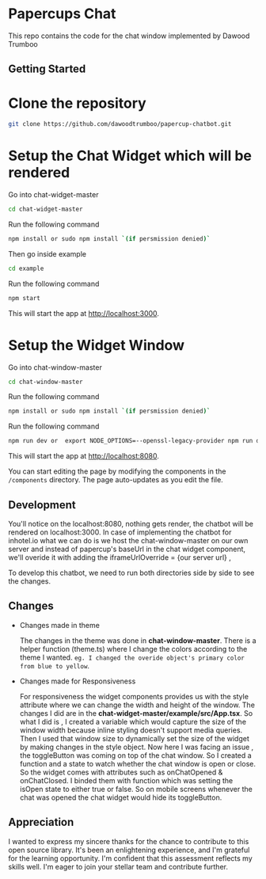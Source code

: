 # Papercups Chat

This repo contains the code for the chat window implemented by Dawood Trumboo

## Getting Started

# Clone the repository

```bash
git clone https://github.com/dawoodtrumboo/papercup-chatbot.git
```

# Setup the Chat Widget which will be rendered

Go into chat-widget-master

```bash
cd chat-widget-master
```

Run the following command

```bash
npm install or sudo npm install `(if persmission denied)`
```

Then go inside example

```bash
cd example
```

Run the following command

```bash
npm start
```

This will start the app at [http://localhost:3000](http://localhost:3000).

# Setup the Widget Window

Go into chat-window-master

```bash
cd chat-window-master
```

Run the following command

```bash
npm install or sudo npm install `(if persmission denied)`
```

Run the following command

```bash
npm run dev or  export NODE_OPTIONS=--openssl-legacy-provider npm run dev `(incase of error)`
```

This will start the app at [http://localhost:8080](http://localhost:8080).

You can start editing the page by modifying the components in the `/components` directory. The page auto-updates as you edit the file.

## Development

You'll notice on the localhost:8080, nothing gets render, the chatbot will be rendered on localhost:3000.
In case of implementing the chatbot for inhotel.io what we can do is we host the chat-window-master on our own server and instead of papercup's baseUrl in the chat widget component, we'll overide it with adding the iframeUrlOverride = {our server url} ,

To develop this chatbot, we need to run both directories side by side to see the changes.

## Changes

- Changes made in theme

  The changes in the theme was done in **chat-window-master**. There is a helper function (theme.ts) where I change the colors according to the theme I wanted.
  `eg. I changed the overide object's primary color from blue to yellow`.

- Changes made for Responsiveness

  For responsiveness the widget components provides us with the style attribute where we can change the width and height of the window. The changes I did are in the **chat-widget-master/example/src/App.tsx**. So what I did is , I created a variable which would capture the size of the window width because inline styling doesn't support media queries. Then I used that window size to dynamically set the size of the widget by making changes in the style object.
  Now here I was facing an issue , the toggleButton was coming on top of the chat window. So I created a function and a state to watch whether the chat window is open or close. So the widget comes with attributes such as onChatOpened & onChatClosed. I binded them with function which was setting the isOpen state to either true or false. So on mobile screens whenever the chat was opened the chat widget would hide its toggleButton.

## Appreciation

I wanted to express my sincere thanks for the chance to contribute to this open source library. It's been an enlightening experience, and I'm grateful for the learning opportunity.
I'm confident that this assessment reflects my skills well. I'm eager to join your stellar team and contribute further.
